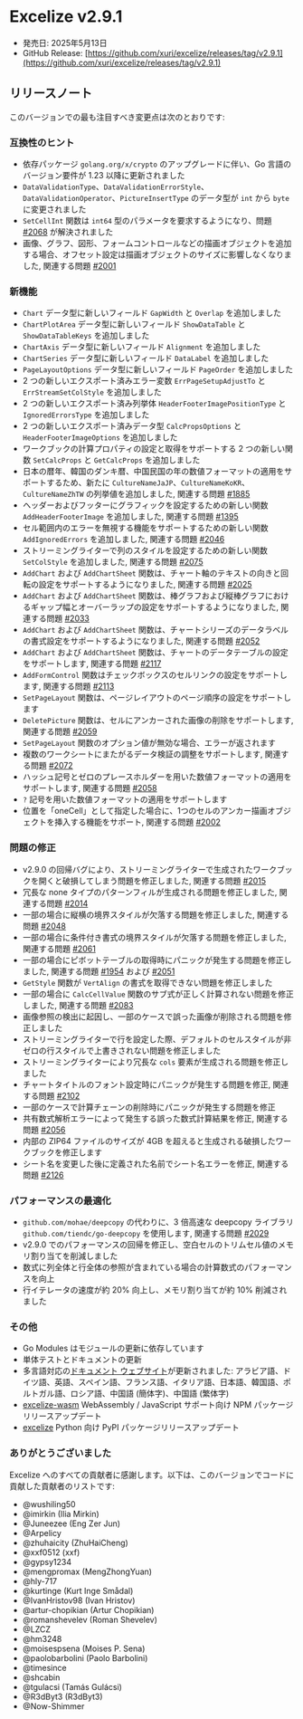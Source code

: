 # Excelize v2.9.1

* 発売日: 2025年5月13日
* GitHub Release: [https://github.com/xuri/excelize/releases/tag/v2.9.1](https://github.com/xuri/excelize/releases/tag/v2.9.1)

## リリースノート

このバージョンでの最も注目すべき変更点は次のとおりです:

### 互換性のヒント

* 依存パッケージ `golang.org/x/crypto` のアップグレードに伴い、Go 言語のバージョン要件が 1.23 以降に更新されました
* `DataValidationType`、`DataValidationErrorStyle`、`DataValidationOperator`、`PictureInsertType` のデータ型が `int` から `byte` に変更されました
* `SetCellInt` 関数は `int64` 型のパラメータを要求するようになり、問題 [#2068](https://github.com/xuri/excelize/issues/2068) が解決されました
* 画像、グラフ、図形、フォームコントロールなどの描画オブジェクトを追加する場合、オフセット設定は描画オブジェクトのサイズに影響しなくなりました, 関連する問題 [#2001](https://github.com/xuri/excelize/issues/2001)

### 新機能

* `Chart` データ型に新しいフィールド `GapWidth` と `Overlap` を追加しました
* `ChartPlotArea` データ型に新しいフィールド `ShowDataTable` と `ShowDataTableKeys` を追加しました
* `ChartAxis` データ型に新しいフィールド `Alignment` を追加しました
* `ChartSeries` データ型に新しいフィールド `DataLabel` を追加しました
* `PageLayoutOptions` データ型に新しいフィールド `PageOrder` を追加しました
* 2 つの新しいエクスポート済みエラー変数 `ErrPageSetupAdjustTo` と `ErrStreamSetColStyle` を追加しました
* 2 つの新しいエクスポート済み列挙体 `HeaderFooterImagePositionType` と `IgnoredErrorsType` を追加しました
* 2 つの新しいエクスポート済みデータ型 `CalcPropsOptions` と `HeaderFooterImageOptions` を追加しました
* ワークブックの計算プロパティの設定と取得をサポートする 2 つの新しい関数 `SetCalcProps` と `GetCalcProps` を追加しました
* 日本の暦年、韓国のダンキ暦、中国民国の年の数値フォーマットの適用をサポートするため、新たに `CultureNameJaJP`、`CultureNameKoKR`、`CultureNameZhTW` の列挙値を追加しました, 関連する問題 [#1885](https://github.com/xuri/excelize/issues/1885)
* ヘッダーおよびフッターにグラフィックを設定するための新しい関数 `AddHeaderFooterImage` を追加しました, 関連する問題 [#1395](https://github.com/xuri/excelize/issues/1395)
* セル範囲内のエラーを無視する機能をサポートするための新しい関数 `AddIgnoredErrors` を追加しました, 関連する問題 [#2046](https://github.com/xuri/excelize/issues/2046)
* ストリーミングライターで列のスタイルを設定するための新しい関数 `SetColStyle` を追加しました, 関連する問題 [#2075](https://github.com/xuri/excelize/issues/2075)
* `AddChart` および `AddChartSheet` 関数は、チャート軸のテキストの向きと回転の設定をサポートするようになりました, 関連する問題 [#2025](https://github.com/xuri/excelize/issues/2025)
* `AddChart` および `AddChartSheet` 関数は、棒グラフおよび縦棒グラフにおけるギャップ幅とオーバーラップの設定をサポートするようになりました, 関連する問題 [#2033](https://github.com/xuri/excelize/issues/2033)
* `AddChart` および `AddChartSheet` 関数は、チャートシリーズのデータラベルの書式設定をサポートするようになりました, 関連する問題 [#2052](https://github.com/xuri/excelize/issues/2052)
* `AddChart` および `AddChartSheet` 関数は、チャートのデータテーブルの設定をサポートします, 関連する問題 [#2117](https://github.com/xuri/excelize/issues/2117)
* `AddFormControl` 関数はチェックボックスのセルリンクの設定をサポートします, 関連する問題 [#2113](https://github.com/xuri/excelize/issues/2113)
* `SetPageLayout` 関数は、ページレイアウトのページ順序の設定をサポートします
* `DeletePicture` 関数は、セルにアンカーされた画像の削除をサポートします, 関連する問題 [#2059](https://github.com/xuri/excelize/issues/2059)
* `SetPageLayout` 関数のオプション値が無効な場合、エラーが返されます
* 複数のワークシートにまたがるデータ検証の調整をサポートします, 関連する問題 [#2072](https://github.com/xuri/excelize/issues/2072)
* ハッシュ記号とゼロのプレースホルダーを用いた数値フォーマットの適用をサポートします, 関連する問題 [#2058](https://github.com/xuri/excelize/issues/2058)
* `?` 記号を用いた数値フォーマットの適用をサポートします
* 位置を「oneCell」として指定した場合に、1つのセルのアンカー描画オブジェクトを挿入する機能をサポート, 関連する問題 [#2002](https://github.com/xuri/excelize/issues/2002)

### 問題の修正

* v2.9.0 の回帰バグにより、ストリーミングライターで生成されたワークブックを開くと破損してしまう問題を修正しました, 関連する問題 [#2015](https://github.com/xuri/excelize/issues/2015)
* 冗長な none タイプのパターンフィルが生成される問題を修正しました, 関連する問題 [#2014](https://github.com/xuri/excelize/issues/2014)
* 一部の場合に縦横の境界スタイルが欠落する問題を修正しました, 関連する問題 [#2048](https://github.com/xuri/excelize/issues/2048)
* 一部の場合に条件付き書式の境界スタイルが欠落する問題を修正しました, 関連する問題 [#2061](https://github.com/xuri/excelize/issues/2061)
* 一部の場合にピボットテーブルの取得時にパニックが発生する問題を修正しました, 関連する問題 [#1954](https://github.com/xuri/excelize/issues/1954) および [#2051](https://github.com/xuri/excelize/issues/2051)
* `GetStyle` 関数が `VertAlign` の書式を取得できない問題を修正しました
* 一部の場合に `CalcCellValue` 関数のサブ式が正しく計算されない問題を修正しました, 関連する問題 [#2083](https://github.com/xuri/excelize/issues/2083)
* 画像参照の検出に起因し、一部のケースで誤った画像が削除される問題を修正しました
* ストリーミングライターで行を設定した際、デフォルトのセルスタイルが非ゼロの行スタイルで上書きされない問題を修正しました
* ストリーミングライターにより冗長な `cols` 要素が生成される問題を修正しました
* チャートタイトルのフォント設定時にパニックが発生する問題を修正, 関連する問題 [#2102](https://github.com/xuri/excelize/issues/2102)
* 一部のケースで計算チェーンの削除時にパニックが発生する問題を修正
* 共有数式解析エラーによって発生する誤った数式計算結果を修正, 関連する問題 [#2056](https://github.com/xuri/excelize/issues/2056)
* 内部の ZIP64 ファイルのサイズが 4GB を超えると生成される破損したワークブックを修正します
* シート名を変更した後に定義された名前でシート名エラーを修正, 関連する問題 [#2126](https://github.com/xuri/excelize/issues/2126)

### パフォーマンスの最適化

* `github.com/mohae/deepcopy` の代わりに、3 倍高速な deepcopy ライブラリ `github.com/tiendc/go-deepcopy` を使用します, 関連する問題 [#2029](https://github.com/xuri/excelize/issues/2029)
* v2.9.0 でのパフォーマンスの回帰を修正し、空白セルのトリムセル値のメモリ割り当てを削減しました
* 数式に列全体と行全体の参照が含まれている場合の計算数式のパフォーマンスを向上
* 行イテレータの速度が約 20% 向上し、メモリ割り当てが約 10% 削減されました

### その他

* Go Modules はモジュールの更新に依存しています
* 単体テストとドキュメントの更新
* 多言語対応の[ドキュメント ウェブサイト](https://xuri.me/excelize)が更新されました: アラビア語、ドイツ語、英語、スペイン語、フランス語、イタリア語、日本語、韓国語、ポルトガル語、ロシア語、中国語 (簡体字)、中国語 (繁体字)
* [excelize-wasm](https://github.com/xuri/excelize-wasm) WebAssembly / JavaScript サポート向け NPM パッケージリリースアップデート
* [excelize](https://github.com/xuri/excelize-py) Python 向け PyPI パッケージリリースアップデート

### ありがとうございました

Excelize へのすべての貢献者に感謝します。以下は、このバージョンでコードに貢献した貢献者のリストです:

* @wushiling50
* @imirkin (Ilia Mirkin)
* @Juneezee (Eng Zer Jun)
* @Arpelicy
* @zhuhaicity (ZhuHaiCheng)
* @xxf0512 (xxf)
* @gypsy1234
* @mengpromax (MengZhongYuan)
* @hly-717
* @kurtinge (Kurt Inge Smådal)
* @IvanHristov98 (Ivan Hristov)
* @artur-chopikian (Artur Chopikian)
* @romanshevelev (Roman Shevelev)
* @LZCZ
* @hm3248
* @moisespsena (Moises P. Sena)
* @paolobarbolini (Paolo Barbolini)
* @timesince
* @shcabin
* @tgulacsi (Tamás Gulácsi)
* @R3dByt3 (R3dByt3)
* @Now-Shimmer
